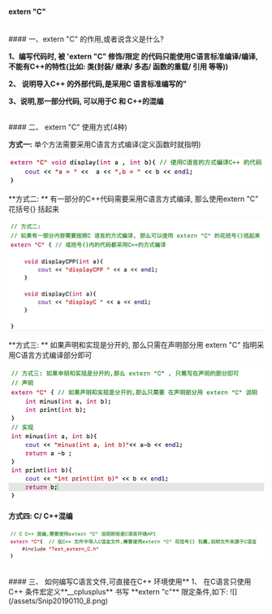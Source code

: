 #### extern "C"


<br>
#### 一、extern "C" 的作用,或者说含义是什么?

  
**1、编写代码时, 被 'extern "C" 修饰/限定 的代码只能使用C语言标准编译/编译, 不能有C++的特性(比如: 类(封装/ 继承/ 多态/ 函数的重载/ 引用 等等))**

**2、 说明导入C++ 的外部代码,是采用C 语言标准编写的"**

**3、说明,那一部分代码, 可以用于C 和 C++的混编**






<br>
#### 二、 extern "C" 使用方式(4种)

**方式一:** 
单个方法需要采用C语言方式编译(定义函数时就指明)

![](/assets/Snip20190110_1.png)

**方式二: **
有一部分的C++代码需要采用C语言方式编译, 那么使用extern "C" 花括号{} 括起来

![](/assets/Snip20190110_3.png)

**方式三: **
如果声明和实现是分开的, 那么只需在声明部分用 extern "C" 指明采用C语言方式编译部分即可 

![](/assets/Snip20190110_4.png)

**方式四: C/ C++混编**

![](/assets/Snip20190110_7.png)




<br>
#### 三、 如何编写C语言文件,可直接在C++ 环境使用**
1、 在C语言只使用 C++ 条件宏定义**__cplusplus** 书写 **extern "c"** 限定条件,如下: 
![](/assets/Snip20190110_8.png)







